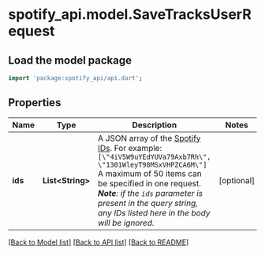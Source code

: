 # spotify_api.model.SaveTracksUserRequest

## Load the model package
```dart
import 'package:spotify_api/api.dart';
```

## Properties
Name | Type | Description | Notes
------------ | ------------- | ------------- | -------------
**ids** | **List&lt;String&gt;** | A JSON array of the [Spotify IDs](/documentation/web-api/concepts/spotify-uris-ids). For example: `[\"4iV5W9uYEdYUVa79Axb7Rh\", \"1301WleyT98MSxVHPZCA6M\"]`<br/>A maximum of 50 items can be specified in one request. _**Note**: if the `ids` parameter is present in the query string, any IDs listed here in the body will be ignored._  | [optional] 

[[Back to Model list]](../README.md#documentation-for-models) [[Back to API list]](../README.md#documentation-for-api-endpoints) [[Back to README]](../README.md)


